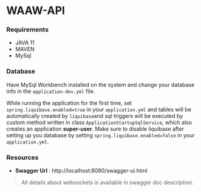 # WAAW-API

### Requirements

- JAVA 11
- MAVEN
- MySql

### Database

Have MySql Workbench installed on the system and change your database info in the `application-dev.yml` file.

While running the application for the first time, set `spring.liquibase.enabled=true` in your `application.yml` and tables will be automatically created by `liquibase`and sql triggers will be executed by custom method written in class `ApplicationStartupSqlService`, which also creates an application **super-user**. Make sure to disable liquibase after setting up you database by setting `spring.liquibase.enabled=false` in your `application.yml`.

### Resources

- **Swagger Url** : http://localhost:8080/swagger-ui.html

> All details about websockets is available in swagger doc description.